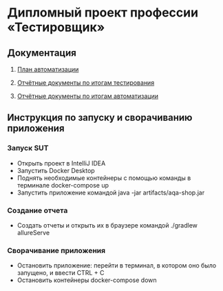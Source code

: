 # Дипломный проект профессии «Тестировщик»

## Документация

1. [План автоматизации](https://github.com/Boolgakova/TripService/blob/master/Plan.md)

1. [Отчётные документы по итогам тестирования](https://github.com/Boolgakova/TripService/blob/master/Report.md)

1. [Отчётные документы по итогам автоматизации]()

## Инструкция по запуску и сворачиванию приложения

### Запуск SUT
* Открыть проект в IntelliJ IDEA
* Запустить Docker Desktop
* Поднять необходимые контейнеры с помощью команды в терминале docker-compose up
* Запустить приложение командой java -jar artifacts/aqa-shop.jar

### Создание отчета
* Создать отчеты и открыть их в браузере командой ./gradlew allureServe

### Сворачивание приложения
* Остановить приложение: перейти в терминал, в котором оно было запущено, и ввести CTRL + C
* Остановить контейнеры docker-compose down
